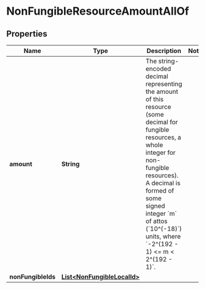 

# NonFungibleResourceAmountAllOf


## Properties

| Name | Type | Description | Notes |
|------------ | ------------- | ------------- | -------------|
|**amount** | **String** | The string-encoded decimal representing the amount of this resource (some decimal for fungible resources, a whole integer for non-fungible resources). A decimal is formed of some signed integer &#x60;m&#x60; of attos (&#x60;10^(-18)&#x60;) units, where &#x60;-2^(192 - 1) &lt;&#x3D; m &lt; 2^(192 - 1)&#x60;.  |  |
|**nonFungibleIds** | [**List&lt;NonFungibleLocalId&gt;**](NonFungibleLocalId.md) |  |  |



